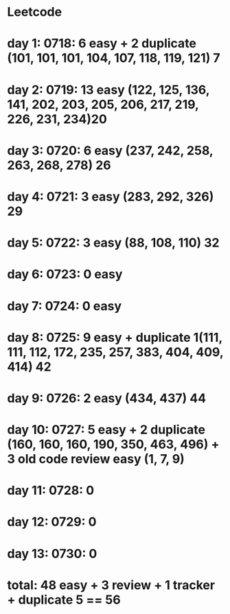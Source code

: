# Leetcode
# day 1: 0718: 6 easy + 2 duplicate (101, 101, 101, 104, 107, 118, 119, 121) 7 
# day 2: 0719: 13 easy (122, 125, 136, 141, 202, 203, 205, 206, 217, 219, 226, 231, 234)20
# day 3: 0720: 6 easy (237, 242, 258, 263, 268, 278) 26
# day 4: 0721: 3 easy (283, 292, 326) 29
# day 5: 0722: 3 easy (88, 108, 110) 32
# day 6: 0723: 0 easy 
# day 7: 0724: 0 easy
# day 8: 0725: 9 easy + duplicate 1(111, 111, 112, 172, 235, 257, 383, 404, 409, 414) 42
# day 9: 0726: 2 easy (434, 437) 44
# day 10: 0727: 5 easy + 2 duplicate (160, 160, 160, 190, 350, 463, 496) + 3 old code review easy (1, 7, 9)
# day 11: 0728: 0 
# day 12: 0729: 0
# day 13: 0730: 0
# total: 48 easy + 3 review + 1 tracker + duplicate 5 == 56
